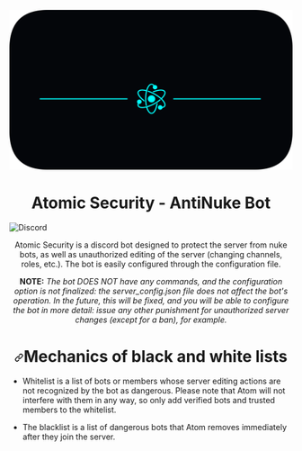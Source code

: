![alt text](https://github.com/ArMaGeDDoN-SS/AntiNuke-Bot/blob/main/images/banner.png)

<h1 align="center"> Atomic Security - AntiNuke Bot </h1>

![Discord](https://img.shields.io/discord/1216704766491623455?style=for-the-badge&logo=discord&label=discord&color=111f63)

<p align="center" dir="auto">Atomic Security is a discord bot designed to protect the server from nuke bots, as well as unauthorized editing of the server (changing channels, roles, etc.). The bot is easily configured through the configuration file.</p> 

<p align="center" dir="auto">
  <b>NOTE:</b> <i>The bot DOES NOT have any commands, and the configuration option is not finalized: the server_config.json file does not affect the bot's operation. In the future, this will be fixed, and you will be able to configure the bot in more detail: issue any other punishment for unauthorized server changes (except for a ban), for example.</i>
</p>

<h1 align="center" dir="auto"><a id="user-content-disclaimer" class="anchor" aria-hidden="true" href="#disclaimer"><svg class="octicon octicon-link" viewBox="0 0 16 16" version="1.1" width="16" height="16" aria-hidden="true"><path fill-rule="evenodd" d="M7.775 3.275a.75.75 0 001.06 1.06l1.25-1.25a2 2 0 112.83 2.83l-2.5 2.5a2 2 0 01-2.83 0 .75.75 0 00-1.06 1.06 3.5 3.5 0 004.95 0l2.5-2.5a3.5 3.5 0 00-4.95-4.95l-1.25 1.25zm-4.69 9.64a2 2 0 010-2.83l2.5-2.5a2 2 0 012.83 0 .75.75 0 001.06-1.06 3.5 3.5 0 00-4.95 0l-2.5 2.5a3.5 3.5 0 004.95 4.95l1.25-1.25a.75.75 0 00-1.06-1.06l-1.25 1.25a2 2 0 01-2.83 0z"></path></svg></a>Mechanics of black and white lists</h1>

<ul>
<li><p>Whitelist is a list of bots or members whose server editing actions are not recognized by the bot as dangerous. Please note that Atom will not interfere with them in any way, so only add verified bots and trusted members to the whitelist.</p></li>
<li><p>The blacklist is a list of dangerous bots that Atom removes immediately after they join the server.</p></li>
</ul>
